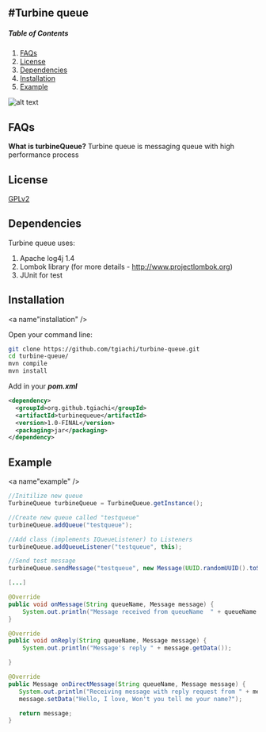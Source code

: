 #Turbine queue
---
##### Table of Contents  
1. [FAQs](#faqs)  
2. [License](#license)  
3. [Dependencies](#deps)  
4. [Installation](#installation)  
5. [Example](#example)



![alt text](http://www.auto-on.it/images/stories/turbina%20garrett%20testata.jpg "Turbine queue")

## FAQs 
<a name="faqs"/>

**What is turbineQueue?**
Turbine queue is messaging queue with high performance process

## License 
<a name="license"/>

[GPLv2](http://www.gnu.org/licenses/gpl-2.0.html)

## Dependencies
<a name="deps"/>

Turbine queue uses:

1.   Apache log4j 1.4
2.   Lombok library (for more details - http://www.projectlombok.org)
3.   JUnit for test


## Installation
<a name"installation" />

Open your command line:

```bash
git clone https://github.com/tgiachi/turbine-queue.git
cd turbine-queue/
mvn compile
mvn install
```

Add in your ***pom.xml***
```xml
<dependency>
  <groupId>org.github.tgiachi</groupId>
  <artifactId>turbinequeue</artifactId>
  <version>1.0-FINAL</version>
  <packaging>jar</packaging>
</dependency>
```

## Example
<a name"example" />

```java
//Initilize new queue
TurbineQueue turbineQueue = TurbineQueue.getInstance();

//Create new queue called "testqueue"
turbineQueue.addQueue("testqueue");

//Add class (implements IQueueListener) to Listeners
turbineQueue.addQueueListener("testqueue", this);

//Send test message
turbineQueue.sendMessage("testqueue", new Message(UUID.randomUUID().toString()));

[...]

@Override
public void onMessage(String queueName, Message message) {
    System.out.println("Message received from queueName  " + queueName + " type = " + message.getClass().getName() + " uid " + message.getGuid());
}

@Override
public void onReply(String queueName, Message message) {
    System.out.println("Message's reply " + message.getData());

}

@Override
public Message onDirectMessage(String queueName, Message message) {
   System.out.println("Receiving message with reply request from " + message.getSenderClass() );
   message.setData("Hello, I love, Won't you tell me your name?");

   return message;
}
```

